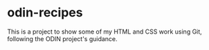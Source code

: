 # odin-recipes
This is a project to show some of my HTML and CSS work using Git, following the ODIN project's guidance.